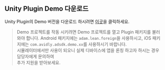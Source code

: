 ## Unity Plugin Demo 다운로드

Unity Plugin의 Demo 버전을 다운로드 하시려면 [이곳](https://d28w1kh1yrgkq0.cloudfront.net/upltv/sdk/Unity_Demo_English.zip)을 클릭하세요.


> Demo 프로젝트를 작동 시키려면 Demo 프로젝트를 열고 Plugin 패키지를 불러와야 합니다.
Android 패키지에는 `adam.lean.foreign`을 사용하시고, iOS 패키지에는 `com.avidly.adsdk.demo.xx`를 사용하시기 바랍니다. <br />
시뮬레이터에서만 사용이 되오니 실제 디바이스에 앱을 론칭 하고자 하시는 경우 담당자에게 문의하여 <br />
추가 지원을 받아보세요.
